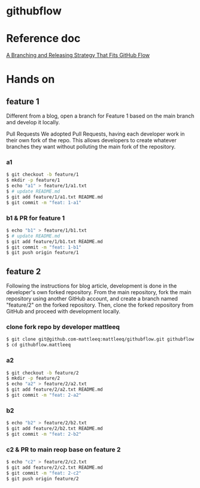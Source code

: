 # githubflow

# Reference doc
[A Branching and Releasing Strategy That Fits GitHub Flow](https://hackernoon.com/a-branching-and-releasing-strategy-that-fits-github-flow-be1b6c48eca2)

# Hands on
## feature 1
Different from a blog, open a branch for Feature 1 based on the main branch and develop it locally.

>>
Pull Requests
We adopted Pull Requests, having each developer work in their own fork of the repo. This allows developers to create whatever branches they want without polluting the main fork of the repository.
### a1
```bash
$ git checkout -b feature/1
$ mkdir -p feature/1
$ echo "a1" > feature/1/a1.txt
$ # update README.md
$ git add feature/1/a1.txt README.md
$ git commit -m "feat: 1-a1"
```
### b1 & PR for feature 1
```bash
$ echo "b1" > feature/1/b1.txt
$ # update README.md
$ git add feature/1/b1.txt README.md
$ git commit -m "feat: 1-b1"
$ git push origin feature/1
```

## feature 2
Following the instructions for blog article, development is done in the developer's own forked repository.
From the main repository, fork the main repository using another GitHub account, and create a branch named "feature/2" on the forked repository. Then, clone the forked repository from GitHub and proceed with development locally.

### clone fork repo by developer mattleeq
```bash
$ git clone git@github.com-mattleeq:mattleeq/githubflow.git githubflow.mattleeq
$ cd githubflow.mattleeq
```

### a2
```bash
$ git checkout -b feature/2
$ mkdir -p feature/2
$ echo "a2" > feature/2/a2.txt
$ git add feature/2/a2.txt README.md
$ git commit -m "feat: 2-a2"
```

### b2
```bash
$ echo "b2" > feature/2/b2.txt
$ git add feature/2/b2.txt README.md
$ git commit -m "feat: 2-b2"
```

### c2 & PR to main reop base on feature 2
```bash
$ echo "c2" > feature/2/c2.txt
$ git add feature/2/c2.txt README.md
$ git commit -m "feat: 2-c2"
$ git push origin feature/2
```
